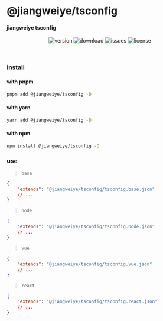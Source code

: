# @jiangweiye/tsconfig

#### jiangweiye tsconfig

<p align="center">
  <img src="https://img.shields.io/npm/v/@jiangweiye/tsconfig" alt='version'>
  <img src="https://img.shields.io/npm/dy/@jiangweiye/tsconfig" alt='download'>
  <img src="https://img.shields.io/github/issues/jwyGithub/tsconfig" alt='issues'>
  <img src="https://img.shields.io/github/license/jwyGithub/tsconfig" alt='license'>
</p>
<br />

### install

#### with pnpm

```sh
pnpm add @jiangweiye/tsconfig -D
```

#### with yarn

```sh
yarn add @jiangweiye/tsconfig -D
```

#### with npm

```sh
npm install @jiangweiye/tsconfig -D
```

### use

> `base`

```json
{
    "extends": "@jiangweiye/tsconfig/tsconfig.base.json"
    // ...
}
```

> `node`

```json
{
    "extends": "@jiangweiye/tsconfig/tsconfig.node.json"
    // ...
}
```

> `vue`

```json
{
    "extends": "@jiangweiye/tsconfig/tsconfig.vue.json"
    // ...
}
```

> `react`

```json
{
    "extends": "@jiangweiye/tsconfig/tsconfig.react.json"
    // ...
}
```

